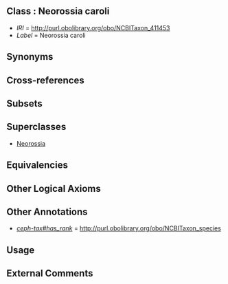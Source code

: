 
## Class : Neorossia caroli

 * *IRI* = http://purl.obolibrary.org/obo/NCBITaxon_411453
 * *Label* = Neorossia caroli

## Synonyms


## Cross-references


## Subsets


## Superclasses

 * [Neorossia](../../NCBITaxon/52/NCBITaxon_411452.md)

## Equivalencies


## Other Logical Axioms


## Other Annotations

 * *[ceph-tax#has_rank](../../ceph-tax#has/nk/ceph-tax#has_rank.md)* = http://purl.obolibrary.org/obo/NCBITaxon_species

## Usage


## External Comments


